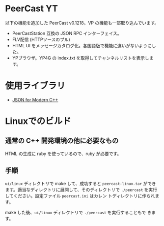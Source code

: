 # PeerCast YT

以下の機能を追加した PeerCast v0.1218。VP の機能も一部取り込んでいます。

* PeerCastStation 互換の JSON RPC インターフェイス。
* FLV配信 (HTTPソースのプル)
* HTML UI をメッセージカタログ化。各国語版で機能に違いがないようにした。
* YPブラウザ。YP4G の index.txt を取得してチャンネルリストを表示します。

# 使用ライブラリ

* [JSON for Modern C++](https://github.com/nlohmann/json)

# Linuxでのビルド

## 通常の C++ 開発環境の他に必要なもの

HTML の生成に ruby を使っているので、ruby が必要です。

## 手順

`ui/linux` ディレクトリで make して、成功すると `peercast-linux.tar`
ができます。適当なディレクトリに展開して、そのディレクトリで
`./peercast` を実行してください。設定ファイル `peercast.ini` はカレン
トディレクトリに作られます。

make した後、`ui/linux` ディレクトリで `./peercast` を実行することもで
きます。
